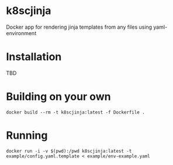 # k8scjinja
Docker app for rendering jinja templates from any files using yaml-environment
# Installation
TBD
# Building on your own
`docker build --rm -t k8scjinja:latest -f Dockerfile .`
# Running
`docker run -i -v $(pwd):/pwd k8scjinja:latest -t example/config.yaml.template < example/env-example.yaml`